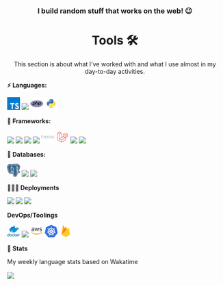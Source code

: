 <h3 align='center'>I build random stuff that works on the web! 😉 <br></h3>

<h1 align= "center"><b>Tools 🛠</b></h1>
<p align="center">
  This section is about what I've worked with and what I use almost in my day-to-day activities. <br />
</p>

**⚡️ Languages:**

<code><img height="30" src="https://raw.githubusercontent.com/github/explore/80688e429a7d4ef2fca1e82350fe8e3517d3494d/topics/typescript/typescript.png"></code>
<code><img height="30" src="https://cdn.simpleicons.org/go"></code>
<code><img height="30" src="https://raw.githubusercontent.com/github/explore/80688e429a7d4ef2fca1e82350fe8e3517d3494d/topics/php/php.png"></code>
<code><img height="30" src="https://raw.githubusercontent.com/github/explore/80688e429a7d4ef2fca1e82350fe8e3517d3494d/topics/python/python.png"></code>

**🌱 Frameworks:**

<code><img height="30" src="https://cdn.simpleicons.org/nextdotjs/white"></code>
<code><img height="32" src="https://res.cloudinary.com/dgqfojhx4/image/upload/v1674506214/brimble-assets/react_enqbki.svg"></code>
<code><img height="30" src="https://res.cloudinary.com/dgqfojhx4/image/upload/v1674506214/brimble-assets/nuxt_jezlae.svg"></code>
<code><img height="30" src="https://res.cloudinary.com/dgqfojhx4/image/upload/v1674506215/brimble-assets/vue_ms0yrd.svg"></code>
<code><img height="30" src="https://raw.githubusercontent.com/github/explore/80688e429a7d4ef2fca1e82350fe8e3517d3494d/topics/express/express.png"></code>
<code><img height="30" src="https://raw.githubusercontent.com/github/explore/80688e429a7d4ef2fca1e82350fe8e3517d3494d/topics/laravel/laravel.png"></code>
<code><img height="35" src="https://res.cloudinary.com/dgqfojhx4/image/upload/v1686908051/brimble-assets/fastapi-1_xr24t8.svg"></code>
<code><img height="35" src="https://cdn.simpleicons.org/flask/white"></code>

**💽 Databases:**

<code><img height="30" src="https://raw.githubusercontent.com/github/explore/80688e429a7d4ef2fca1e82350fe8e3517d3494d/topics/postgresql/postgresql.png"></code>
<code><img height="50" src="https://cdn.simpleicons.org/mongodb"></code>
<code><img height="50" src="https://cdn.simpleicons.org/mysql"></code>

**👨🏽‍💻 Deployments**

<a href="https://brimble.io"><img height="30" src="https://res.cloudinary.com/dgqfojhx4/image/upload/v1674552718/brimble-assets/img/brimble-in-circle_zbkids.svg"></a>
<a href="https://vercel.com"><img height="30" src="https://cdn.simpleicons.org/vercel/gray"></a>
<a href="https://netlify.com"><img height="30" src="https://res.cloudinary.com/dgqfojhx4/image/upload/v1686909209/brimble-assets/netlify_bwxw0a.svg"></a>

**DevOps/Toolings**

<code><img height="30" src="https://raw.githubusercontent.com/github/explore/80688e429a7d4ef2fca1e82350fe8e3517d3494d/topics/docker/docker.png"></code>
<code><img height="30" src="https://res.cloudinary.com/dgqfojhx4/image/upload/v1674506215/brimble-assets/vite_od522b.svg"></code>
<code><img height="30" src="https://raw.githubusercontent.com/github/explore/80688e429a7d4ef2fca1e82350fe8e3517d3494d/topics/aws/aws.png"></code>
<code><img height="30" src="https://raw.githubusercontent.com/github/explore/80688e429a7d4ef2fca1e82350fe8e3517d3494d/topics/kubernetes/kubernetes.png"></code>
<code><img height="30" src="https://raw.githubusercontent.com/github/explore/80688e429a7d4ef2fca1e82350fe8e3517d3494d/topics/firebase/firebase.png"></code>

**🎉 Stats**

<p>My weekly language stats based on Wakatime</p>
<a href="https://github.com/klefcodes">
  <img align="center" src="https://github-readme-stats.vercel.app/api/wakatime?username=klefcodes" />
</a>
